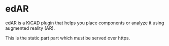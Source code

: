 edAR
====

edAR is a KiCAD plugin that helps you place components or analyze it using augmented reality (AR).

This is the static part part which must be served over https.